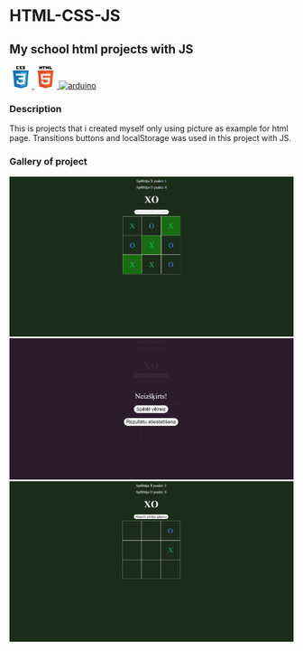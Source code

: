 # HTML-CSS-JS
## My school html projects with JS

<p>
  <a href="https://www.w3schools.com/css/" target="_blank" rel="noreferrer"> <img src="https://raw.githubusercontent.com/devicons/devicon/master/icons/css3/css3-original-wordmark.svg" alt="css3" width="40" height="40"/> </a>
  <a href="https://www.w3.org/html/" target="_blank" rel="noreferrer"> <img src="https://raw.githubusercontent.com/devicons/devicon/master/icons/html5/html5-original-wordmark.svg" alt="html5" width="40" height="40"/> </a>
  <a href="https://www.javascript.com" target="_blank" rel="noreferrer"> <img src="https://upload.wikimedia.org/wikipedia/commons/thumb/6/6a/JavaScript-logo.png/800px-JavaScript-logo.png" alt="arduino" width="40" height="40"/> </a>
</p>


### Description

This is projects that i created myself only using picture as example for html page. Transitions buttons and localStorage was used in this project with JS.


### Gallery of project
<img src="gallery/gallery1.png">
<img src="gallery/gallery2.png">
<img src="gallery/gallery3.png">

